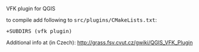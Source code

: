 VFK plugin for QGIS

to compile add following to <tt>src/plugins/CMakeLists.txt</tt>:
<pre>
+SUBDIRS (vfk_plugin)
</pre>

Additional info at (in Czech): http://grass.fsv.cvut.cz/gwiki/QGIS_VFK_Plugin
